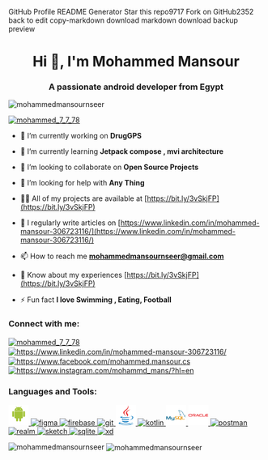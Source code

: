 
GitHub Profile README Generator
Star this repo9717
Fork on GitHub2352
back to edit
copy-markdown
download markdown
download backup
preview
<h1 align="center">Hi 👋, I'm Mohammed Mansour</h1>
<h3 align="center">A passionate android developer from Egypt</h3>

<p align="left"> <img src="https://komarev.com/ghpvc/?username=mohammedmansournseer&label=Profile%20views&color=0e75b6&style=flat" alt="mohammedmansournseer" /> </p>

<p align="left"> <a href="https://twitter.com/mohammed_7_7_78" target="blank"><img src="https://img.shields.io/twitter/follow/mohammed_7_7_78?logo=twitter&style=for-the-badge" alt="mohammed_7_7_78" /></a> </p>

- 🔭 I’m currently working on **DrugGPS**

- 🌱 I’m currently learning **Jetpack compose , mvi architecture**

- 👯 I’m looking to collaborate on **Open Source Projects**

- 🤝 I’m looking for help with **Any Thing**

- 👨‍💻 All of my projects are available at [https://bit.ly/3vSkjFP](https://bit.ly/3vSkjFP)

- 📝 I regularly write articles on [https://www.linkedin.com/in/mohammed-mansour-306723116/](https://www.linkedin.com/in/mohammed-mansour-306723116/)

- 📫 How to reach me **mohammedmansournseer@gmail.com**

- 📄 Know about my experiences [https://bit.ly/3vSkjFP](https://bit.ly/3vSkjFP)

- ⚡ Fun fact **I love Swimming , Eating, Football**

<h3 align="left">Connect with me:</h3>
<p align="left">
<a href="https://twitter.com/mohammed_7_7_78" target="blank"><img align="center" src="https://raw.githubusercontent.com/rahuldkjain/github-profile-readme-generator/master/src/images/icons/Social/twitter.svg" alt="mohammed_7_7_78" height="30" width="40" /></a>
<a href="https://linkedin.com/in/https://www.linkedin.com/in/mohammed-mansour-306723116/" target="blank"><img align="center" src="https://raw.githubusercontent.com/rahuldkjain/github-profile-readme-generator/master/src/images/icons/Social/linked-in-alt.svg" alt="https://www.linkedin.com/in/mohammed-mansour-306723116/" height="30" width="40" /></a>
<a href="https://fb.com/https://www.facebook.com/mohammed.mansour.cs" target="blank"><img align="center" src="https://raw.githubusercontent.com/rahuldkjain/github-profile-readme-generator/master/src/images/icons/Social/facebook.svg" alt="https://www.facebook.com/mohammed.mansour.cs" height="30" width="40" /></a>
<a href="https://instagram.com/https://www.instagram.com/mohammd_mans/?hl=en" target="blank"><img align="center" src="https://raw.githubusercontent.com/rahuldkjain/github-profile-readme-generator/master/src/images/icons/Social/instagram.svg" alt="https://www.instagram.com/mohammd_mans/?hl=en" height="30" width="40" /></a>
</p>

<h3 align="left">Languages and Tools:</h3>
<p align="left"> <a href="https://developer.android.com" target="_blank" rel="noreferrer"> <img src="https://raw.githubusercontent.com/devicons/devicon/master/icons/android/android-original-wordmark.svg" alt="android" width="40" height="40"/> </a> <a href="https://www.figma.com/" target="_blank" rel="noreferrer"> <img src="https://www.vectorlogo.zone/logos/figma/figma-icon.svg" alt="figma" width="40" height="40"/> </a> <a href="https://firebase.google.com/" target="_blank" rel="noreferrer"> <img src="https://www.vectorlogo.zone/logos/firebase/firebase-icon.svg" alt="firebase" width="40" height="40"/> </a> <a href="https://git-scm.com/" target="_blank" rel="noreferrer"> <img src="https://www.vectorlogo.zone/logos/git-scm/git-scm-icon.svg" alt="git" width="40" height="40"/> </a> <a href="https://www.java.com" target="_blank" rel="noreferrer"> <img src="https://raw.githubusercontent.com/devicons/devicon/master/icons/java/java-original.svg" alt="java" width="40" height="40"/> </a> <a href="https://kotlinlang.org" target="_blank" rel="noreferrer"> <img src="https://www.vectorlogo.zone/logos/kotlinlang/kotlinlang-icon.svg" alt="kotlin" width="40" height="40"/> </a> <a href="https://www.mysql.com/" target="_blank" rel="noreferrer"> <img src="https://raw.githubusercontent.com/devicons/devicon/master/icons/mysql/mysql-original-wordmark.svg" alt="mysql" width="40" height="40"/> </a> <a href="https://www.oracle.com/" target="_blank" rel="noreferrer"> <img src="https://raw.githubusercontent.com/devicons/devicon/master/icons/oracle/oracle-original.svg" alt="oracle" width="40" height="40"/> </a> <a href="https://postman.com" target="_blank" rel="noreferrer"> <img src="https://www.vectorlogo.zone/logos/getpostman/getpostman-icon.svg" alt="postman" width="40" height="40"/> </a> <a href="https://realm.io/" target="_blank" rel="noreferrer"> <img src="https://raw.githubusercontent.com/bestofjs/bestofjs-webui/8665e8c267a0215f3159df28b33c365198101df5/public/logos/realm.svg" alt="realm" width="40" height="40"/> </a> <a href="https://www.sketch.com/" target="_blank" rel="noreferrer"> <img src="https://www.vectorlogo.zone/logos/sketchapp/sketchapp-icon.svg" alt="sketch" width="40" height="40"/> </a> <a href="https://www.sqlite.org/" target="_blank" rel="noreferrer"> <img src="https://www.vectorlogo.zone/logos/sqlite/sqlite-icon.svg" alt="sqlite" width="40" height="40"/> </a> <a href="https://www.adobe.com/products/xd.html" target="_blank" rel="noreferrer"> <img src="https://cdn.worldvectorlogo.com/logos/adobe-xd.svg" alt="xd" width="40" height="40"/> </a> </p>

<p><img align="left" src="https://github-readme-stats.vercel.app/api/top-langs?username=mohammedmansournseer&show_icons=true&locale=en&layout=compact" alt="mohammedmansournseer" /></p>

<p>&nbsp;<img align="center" src="https://github-readme-stats.vercel.app/api?username=mohammedmansournseer&show_icons=true&locale=en" alt="mohammedmansournseer" /></p>



